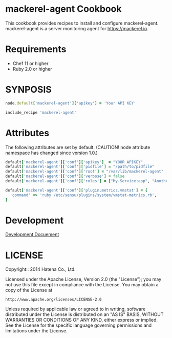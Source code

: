 mackerel-agent Cookbook
=======================

This cookbook provides recipes to install and configure mackerel-agent.
mackerel-agent is a server monitoring agent for https://mackerel.io.

Requirements
============

- Chef 11 or higher
- Ruby 2.0 or higher

SYNPOSIS
========

```ruby
node.default['mackerel-agent']['apikey'] = 'Your API KEY'

include_recipe 'mackerel-agent'
```

Attributes
==========

The following attributes are set by default.
(CAUTION! node attribute namespace has changed since version 1.0.)

```ruby
default['mackerel-agent']['conf']['apikey']  = "YOUR APIKEY"
default['mackerel-agent']['conf']['pidfile'] = "/path/to/pidfile"
default['mackerel-agent']['conf']['root'] = "/var/lib/mackerel-agent"
default['mackerel-agent']['conf']['verbose'] = false
default['mackerel-agent']['conf']['roles'] = ["My-Service:app", "Another-Service:db"]

default['mackerel-agent']['conf']['plugin.metrics.vmstat'] = {
  'command' => 'ruby /etc/sensu/plugins/system/vmstat-metrics.rb',
}
```

Development
===========

[Development Docuement](DEVELOPMENT.md)

LICENSE
=======

Copyright:: 2014 Hatena Co., Ltd.

Licensed under the Apache License, Version 2.0 (the "License");
you may not use this file except in compliance with the License.
You may obtain a copy of the License at

    http://www.apache.org/licenses/LICENSE-2.0

Unless required by applicable law or agreed to in writing, software
distributed under the License is distributed on an "AS IS" BASIS,
WITHOUT WARRANTIES OR CONDITIONS OF ANY KIND, either express or implied.
See the License for the specific language governing permissions and
limitations under the License.

